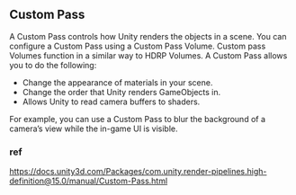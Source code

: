 ## Custom Pass
A Custom Pass controls how Unity renders the objects in a scene. You can configure a Custom Pass using a Custom Pass Volume. Custom pass Volumes function in a similar way to HDRP Volumes. A Custom Pass allows you to do the following:

- Change the appearance of materials in your scene.
- Change the order that Unity renders GameObjects in.
- Allows Unity to read camera buffers to shaders.

For example, you can use a Custom Pass to blur the background of a camera’s view while the in-game UI is visible.


### ref
https://docs.unity3d.com/Packages/com.unity.render-pipelines.high-definition@15.0/manual/Custom-Pass.html
